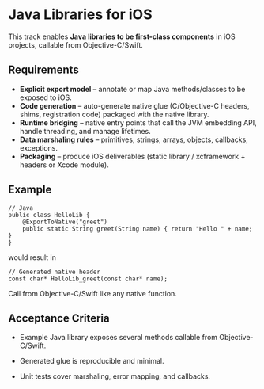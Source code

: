 # Java Libraries for iOS

This track enables **Java libraries to be first-class components** in iOS projects, callable from Objective-C/Swift.

## Requirements

- **Explicit export model** – annotate or map Java methods/classes to be exposed to iOS.
- **Code generation** – auto-generate native glue (C/Objective-C headers, shims, registration code) packaged with the native library.
- **Runtime bridging** – native entry points that call the JVM embedding API, handle threading, and manage lifetimes.
- **Data marshaling rules** – primitives, strings, arrays, objects, callbacks, exceptions.
- **Packaging** – produce iOS deliverables (static library / xcframework + headers or Xcode module).

## Example

```
// Java
public class HelloLib {
    @ExportToNative("greet")
    public static String greet(String name) { return "Hello " + name; }
}
```

would result in

```
// Generated native header
const char* HelloLib_greet(const char* name);
```
Call from Objective-C/Swift like any native function.

## Acceptance Criteria
- Example Java library exposes several methods callable from Objective-C/Swift.

- Generated glue is reproducible and minimal.

- Unit tests cover marshaling, error mapping, and callbacks.
